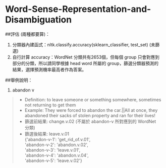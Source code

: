 # Word-Sense-Representation-and-Disambiguation
##評估 (兩種都要算)：
1. 分類器內建函式：nltk.classify.accuracy(sklearn_classifier, test_set) (未篩選)
2. 自行計算 accuracy：WordNet 分類共有2653個，但每個 group 只會對應到部分的分類，所以請同學根據 head word 所屬的 group，篩選分類器預測的結果，選擇預測機率最高者作為答案。

##舉例說明：
1. abandon v
> * Definition: to leave someone or something somewhere, sometimes not returning to get them
> * Example: They were forced to abandon the car.||All at once, they abandoned their sacks of stolen property and ran for their lives!
> * 篩選前結果: change.v.02 (不屬於 abandon-v 所對應到的 WordNet 分類)
> * 篩選後結果: leave.v.01<br>
{'abandon-v-1': 'get_rid_of.v.01', <br>
 'abandon-v-2': 'abandon.v.02', <br>
 'abandon-v-3': 'leave.v.01', <br>
 'abandon-v-4': 'abandon.v.04', <br>
 'abandon-v-5': 'leave.v.02'}
